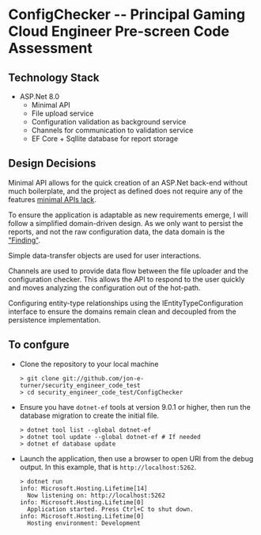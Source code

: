﻿# ConfigChecker -- Principal Gaming Cloud Engineer Pre-screen Code Assessment

## Technology Stack

- ASP.Net 8.0
  - Minimal API
  - File upload service
  - Configuration validation as background service
  - Channels for communication to validation service
  - EF Core + Sqllite database for report storage

## Design Decisions

Minimal API allows for the quick creation of an ASP.Net back-end without much boilerplate,
and the project as defined does not require any of the features
[minimal APIs lack](https://learn.microsoft.com/en-us/aspnet/core/fundamentals/apis?view=aspnetcore-8.0).

To ensure the application is adaptable as new requirements emerge, I will follow a simplified domain-driven design.
As we only want to persist the reports, and not the raw configuration data, the data domain is the
["Finding"](./Models/Finding.cs).

Simple data-transfer objects are used for user interactions.

Channels are used to provide data flow between the file uploader and the configuration checker. This allows
the API to respond to the user quickly and moves analyzing the configuration out of the hot-path.

Configuring entity-type relationships using the IEntityTypeConfiguration interface to ensure the domains
remain clean and decoupled from the persistence implementation.

## To confgure

- Clone the repository to your local machine

    ``` shell
    > git clone git://github.com/jon-e-turner/security_engineer_code_test 
    > cd security_engineer_code_test/ConfigChecker
    ```

- Ensure you have `dotnet-ef` tools at version 9.0.1 or higher, then run the database migration to create
 the initial file.

    ``` shell
    > dotnet tool list --global dotnet-ef
    > dotnet tool update --global dotnet-ef # If needed
    > dotnet ef database update
    ```

- Launch the application, then use a browser to open URI from the debug output. In this example, that is `http://localhost:5262`.

    ``` shell
    > dotnet run
    info: Microsoft.Hosting.Lifetime[14]
      Now listening on: http://localhost:5262
    info: Microsoft.Hosting.Lifetime[0]
      Application started. Press Ctrl+C to shut down.
    info: Microsoft.Hosting.Lifetime[0]
      Hosting environment: Development
    ```
